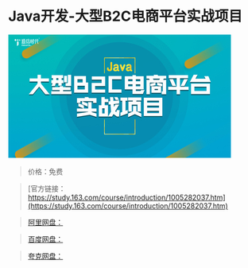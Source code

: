 # Java开发-大型B2C电商平台实战项目

![img](../../../assets/study163/free/b42e8328-338d-4b40-8b99-3b09a4cee782.jpg)

> 价格：免费

> [官方链接：https://study.163.com/course/introduction/1005282037.htm](https://study.163.com/course/introduction/1005282037.htm)

> [阿里网盘：]()

> [百度网盘：]()

> [夸克网盘：]()
